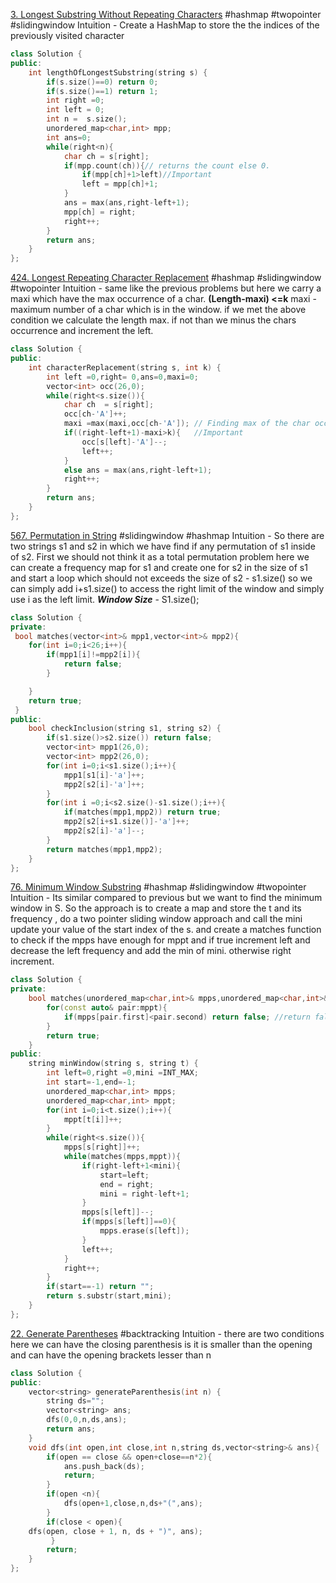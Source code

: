[3. Longest Substring Without Repeating Characters](https://leetcode.com/problems/longest-substring-without-repeating-characters/)
#hashmap #twopointer #slidingwindow
Intuition - Create a HashMap to store the the indices of the previously visited character
```cpp
class Solution {
public:
    int lengthOfLongestSubstring(string s) {
        if(s.size()==0) return 0;
        if(s.size()==1) return 1;
        int right =0;
        int left = 0;
        int n =  s.size();
        unordered_map<char,int> mpp;
        int ans=0;
        while(right<n){
            char ch = s[right];
            if(mpp.count(ch)){// returns the count else 0.
                if(mpp[ch]+1>left)//Important
                left = mpp[ch]+1;
            }
            ans = max(ans,right-left+1);
            mpp[ch] = right;
            right++;
        }
        return ans;
    }
};
```
[424. Longest Repeating Character Replacement](https://leetcode.com/problems/longest-repeating-character-replacement/)
#hashmap #slidingwindow #twopointer 
Intuition  -  same like the previous problems but here we carry a maxi which have  the max occurrence  of a char.
**(Length-maxi) <=k**
maxi  - maximum number of a char which is in the window.
if we  met the above condition we calculate the length max.
if not than we minus the chars occurrence and increment the left.

```cpp
class Solution {
public:
    int characterReplacement(string s, int k) {
        int left =0,right= 0,ans=0,maxi=0;
        vector<int> occ(26,0);
        while(right<s.size()){
            char ch  = s[right];
            occ[ch-'A']++;
            maxi =max(maxi,occ[ch-'A']); // Finding max of the char occurrence
            if((right-left+1)-maxi>k){   //Important
                occ[s[left]-'A']--;
                left++;
            }
            else ans = max(ans,right-left+1);
            right++;
        }
        return ans;
    }
};
```
[567. Permutation in String](https://leetcode.com/problems/permutation-in-string/)
#slidingwindow #hashmap 
Intuition - So there are two strings s1 and s2 in which we have find if any permutation of s1 inside of s2. First we should not think it as a total permutation problem here we can create a frequency map for s1 and create one for s2 in the size of s1 and start a loop which should not exceeds the size of s2 - s1.size() so we can simply add i+s1.size()   to access the right limit of the window and simply use i as the left limit.
***Window Size***  - S1.size();
```cpp
class Solution {
private:
 bool matches(vector<int>& mpp1,vector<int>& mpp2){
    for(int i=0;i<26;i++){
        if(mpp1[i]!=mpp2[i]){
            return false;
        }

    }
    return true;
 }
public:
    bool checkInclusion(string s1, string s2) {
        if(s1.size()>s2.size()) return false;
        vector<int> mpp1(26,0);
        vector<int> mpp2(26,0);
        for(int i=0;i<s1.size();i++){
            mpp1[s1[i]-'a']++;
            mpp2[s2[i]-'a']++;
        }
        for(int i =0;i<s2.size()-s1.size();i++){
            if(matches(mpp1,mpp2)) return true;
            mpp2[s2[i+s1.size()]-'a']++;
            mpp2[s2[i]-'a']--;
        }
        return matches(mpp1,mpp2);
    }
};
```

[76. Minimum Window Substring](https://leetcode.com/problems/minimum-window-substring/)
#hashmap #slidingwindow #twopointer 
Intuition  -  Its  similar compared to previous but  we want to find the  minimum window in S.
So the approach is to create a map and store the t and its frequency , do a two pointer sliding window approach and call the mini update your value of the start index of the s. and create a matches function to check if the mpps have enough for mppt and if true increment left and decrease the left frequency and add the min of mini. otherwise right increment.
```cpp
class Solution {
private:
    bool matches(unordered_map<char,int>& mpps,unordered_map<char,int>& mppt){
        for(const auto& pair:mppt){
            if(mpps[pair.first]<pair.second) return false; //return false which the freq is lesser compared to mppt.
        }
        return true;
    }
public:
    string minWindow(string s, string t) {
        int left=0,right =0,mini =INT_MAX;
        int start=-1,end=-1;
        unordered_map<char,int> mpps;
        unordered_map<char,int> mppt;
        for(int i=0;i<t.size();i++){
            mppt[t[i]]++;
        }
        while(right<s.size()){
            mpps[s[right]]++;
            while(matches(mpps,mppt)){
                if(right-left+1<mini){
                    start=left;
                    end = right;
                    mini = right-left+1;
                }
                mpps[s[left]]--;
                if(mpps[s[left]]==0){
                    mpps.erase(s[left]);
                }
                left++;
            }
            right++;
        }
        if(start==-1) return "";
        return s.substr(start,mini);
    }
};
```
[22. Generate Parentheses](https://leetcode.com/problems/generate-parentheses/)
#backtracking 
Intuition  -  there are two conditions here we can have the closing parenthesis  is it is smaller than the opening and can have the opening brackets lesser than n
```cpp
class Solution {
public:
    vector<string> generateParenthesis(int n) {
        string ds="";
        vector<string> ans;
        dfs(0,0,n,ds,ans);
        return ans;
    }
    void dfs(int open,int close,int n,string ds,vector<string>& ans){
        if(open == close && open+close==n*2){
            ans.push_back(ds);
            return;
        }
        if(open <n){
            dfs(open+1,close,n,ds+"(",ans);
        }
        if(close < open){
    dfs(open, close + 1, n, ds + ")", ans);
         }
        return;
    }
};
```
